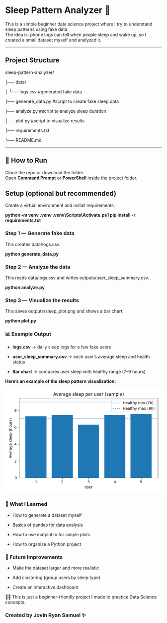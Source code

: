 # Sleep Pattern Analyzer 🛌

This is a simple beginner data science project where I try to understand sleep patterns using fake data.  
The idea is: phone logs can tell when people sleep and wake up, so I created a small dataset myself and analyzed it.

---

## Project Structure

sleep-pattern-analyzer/

├── data/

│ └── logs.csv #generated fake data

├── generate_data.py #script to create fake sleep data

├── analyze.py #script to analyze sleep duration

├── plot.py #script to visualize results

├── requirements.txt 

└── README.md

---

## 🚀 How to Run

Clone the repo or download the folder.  
Open **Command Prompt** or **PowerShell** inside the project folder.

## Setup (optional but recommended)
Create a virtual environment and install requirements:

**python -m venv .venv
.venv\Scripts\Activate.ps1
pip install -r requirements.txt**

### Step 1 — Generate fake data
This creates data/logs.csv.

**python generate_data.py**

### Step 2 — Analyze the data
This reads data/logs.csv and writes outputs/user_sleep_summary.csv.

**python analyze.py**

### Step 3 — Visualize the results
This saves outputs/sleep_plot.png and shows a bar chart.

**python plot.py**

### 📊 Example Output

- **logs.csv** → daily sleep logs for a few fake users

- **user_sleep_summary.csv** → each user’s average sleep and health status

- **Bar chart** → compares user sleep with healthy range (7–9 hours)

**Here’s an example of the sleep pattern visualization:**

![Sleep Pattern Plot](outputs/sleep_plot.png)

### 🌱 What I Learned

- How to generate a dataset myself

- Basics of pandas for data analysis

- How to use matplotlib for simple plots

- How to organize a Python project

### 🔮 Future Improvements

- Make the dataset larger and more realistic

- Add clustering (group users by sleep type)

- Create an interactive dashboard

👨‍💻 This is just a beginner-friendly project I made to practice Data Science concepts.

### Created by Jovin Ryan Samuel ✨
